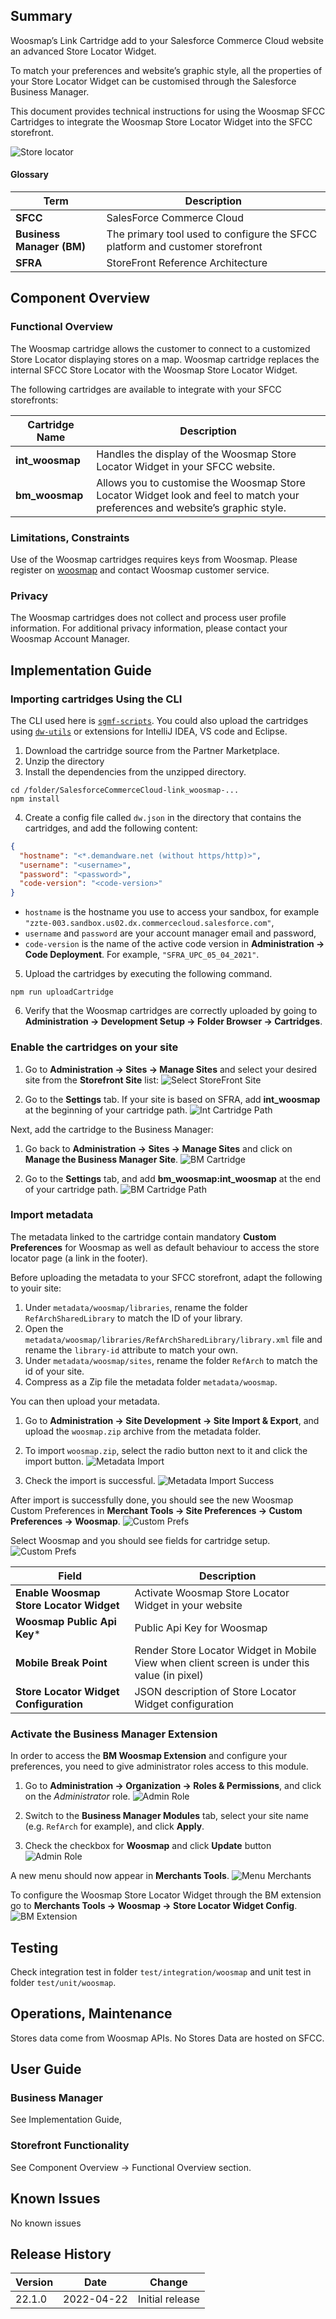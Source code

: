 ## Summary

Woosmap’s Link Cartridge add to your Salesforce Commerce Cloud website an advanced Store Locator Widget.

To match your preferences and website’s graphic style, all the properties of your Store Locator Widget can be customised
through the Salesforce Business Manager.

This document provides technical instructions for using the Woosmap SFCC Cartridges to integrate the Woosmap Store
Locator Widget into the SFCC storefront.

![Store locator](documentation/images/sl.jpg)


#### Glossary

| Term                      | Description                                                                  |
|---------------------------|------------------------------------------------------------------------------|
| **SFCC**                  | SalesForce Commerce Cloud                                                    |
| **Business Manager (BM)** | The primary tool used to configure the SFCC platform and customer storefront |
| **SFRA**                  | StoreFront Reference Architecture                                            |

## Component Overview

### Functional Overview

The Woosmap cartridge allows the customer to connect to a customized Store Locator displaying stores on a map. Woosmap
cartridge replaces the internal SFCC Store Locator with the Woosmap Store Locator Widget.

The following cartridges are available to integrate with your SFCC storefronts:

| Cartridge Name  | Description                                                                                                                   |
|-----------------|-------------------------------------------------------------------------------------------------------------------------------|
| **int_woosmap** | Handles the display of the Woosmap Store Locator Widget in your SFCC website.                                                 |
| **bm_woosmap**  | Allows you to customise the Woosmap Store Locator Widget look and feel to match your preferences and website’s graphic style. |

### Limitations, Constraints

Use of the Woosmap cartridges requires keys from Woosmap. Please register on [woosmap](https://www.woosmap.com/sign_up?utm_source=salesforce_commerce_cloud) and contact
Woosmap customer service.

### Privacy

The Woosmap cartridges does not collect and process user profile information. For additional privacy information, please
contact your Woosmap Account Manager.

## Implementation Guide

### Importing cartridges Using the CLI

The CLI used here is [`sgmf-scripts`](https://github.com/SalesforceCommerceCloud/sgmf-scripts/). You could also upload
the cartridges using [`dw-utils`](https://www.npmjs.com/package/dw-utils) or extensions for IntelliJ IDEA, VS code and
Eclipse.

1. Download the cartridge source from the Partner Marketplace.
2. Unzip the directory
3. Install the dependencies from the unzipped directory.

```shell
cd /folder/SalesforceCommerceCloud-link_woosmap-...
npm install
```

4. Create a config file called `dw.json` in the directory that contains the cartridges, and add the following content:

```json
{
  "hostname": "<*.demandware.net (without https/http)>",
  "username": "<username>",
  "password": "<password>",
  "code-version": "<code-version>"
}
```

- `hostname` is the hostname you use to access your sandbox, for
  example `"zzte-003.sandbox.us02.dx.commercecloud.salesforce.com"`,
- `username` and `password` are your account manager email and password,
- `code-version` is the name of the active code version in **Administration → Code Deployment**. For
  example, `"SFRA_UPC_05_04_2021"`.

5. Upload the cartridges by executing the following command.

```shell
npm run uploadCartridge
```

6. Verify that the Woosmap cartridges are correctly uploaded by going to **Administration → Development Setup → Folder
   Browser → Cartridges**.

### Enable the cartridges on your site

1. Go to **Administration → Sites → Manage Sites** and select your desired site from the **Storefront Site** list:
   ![Select StoreFront Site](documentation/images/select-storefront-site.jpg)

2. Go to the **Settings** tab. If your site is based on SFRA, add **int_woosmap** at the beginning of your cartridge
   path.
   ![Int Cartridge Path](documentation/images/add-int-woosmap-cartridge-path.jpg)

Next, add the cartridge to the Business Manager:

1. Go back to **Administration → Sites → Manage Sites** and click on **Manage the Business Manager Site**.
   ![BM Cartridge](documentation/images/manage-buisiness-manager.jpg)

2. Go to the **Settings** tab, and add **bm_woosmap:int_woosmap** at the end of your cartridge path.
   ![BM Cartridge Path](documentation/images/manage-buisiness-manager-path.jpg)

### Import metadata

The metadata linked to the cartridge contain mandatory **Custom Preferences** for Woosmap as well as default behaviour
to access the store locator page (a link in the footer).

Before uploading the metadata to your SFCC storefront, adapt the following to youir site:

1. Under `metadata/woosmap/libraries`, rename the folder `RefArchSharedLibrary` to match the ID of your library.
2. Open the `metadata/woosmap/libraries/RefArchSharedLibrary/library.xml` file and rename the `library-id` attribute to
   match your own.
3. Under `metadata/woosmap/sites`, rename the folder `RefArch` to match the id of your site.
4. Compress as a Zip file the metadata folder `metadata/woosmap`.

You can then upload your metadata.

1. Go to **Administration → Site Development → Site Import & Export**, and upload the `woosmap.zip` archive from the
   metadata folder.

2. To import `woosmap.zip`, select the radio button next to it and click the import button.
   ![Metadata Import](documentation/images/metadata-import.jpg)

3. Check the import is successful.
   ![Metadata Import Success](documentation/images/metadata-import-success.jpg)

After import is successfully done, you should see the new Woosmap Custom Preferences in **Merchant Tools → Site
Preferences → Custom Preferences → Woosmap**.
![Custom Prefs](documentation/images/custom-pref.jpg)

Select Woosmap and you should see fields for cartridge setup.
![Custom Prefs](documentation/images/custom-pref-details.jpg)

| Field                                   | Description                                                                                  |
|-----------------------------------------|----------------------------------------------------------------------------------------------|
| **Enable Woosmap Store Locator Widget** | Activate Woosmap Store Locator Widget in your website                                        |
| **Woosmap Public Api Key***             | Public Api Key for Woosmap                                                                   |
| **Mobile Break Point**                  | Render Store Locator Widget in Mobile View when client screen is under this value (in pixel) |
| **Store Locator Widget Configuration**  | JSON description of Store Locator Widget configuration                                       |

### Activate the Business Manager Extension

In order to access the **BM Woosmap Extension** and configure your preferences, you need to give administrator roles
access to this module.

1. Go to **Administration → Organization → Roles & Permissions**, and click on the *Administrator* role.
   ![Admin Role](documentation/images/role-permission.jpg)

2. Switch to the **Business Manager Modules** tab, select your site name (e.g. `RefArch` for example), and click **Apply**.

3. Check the checkbox for **Woosmap** and click **Update** button
   ![Admin Role](documentation/images/role-activate-bm.jpg)

A new menu should now appear in **Merchants Tools**.
![Menu Merchants](documentation/images/merchant.jpg)

To configure the Woosmap Store Locator Widget through the BM extension go to **Merchants Tools → Woosmap → Store Locator
Widget Config**.
![BM Extension](documentation/images/bm-extension-details.jpg)


## Testing
Check integration test in folder `test/integration/woosmap` and unit test in folder `test/unit/woosmap`.

## Operations, Maintenance
Stores data come from Woosmap APIs. No Stores Data are hosted on SFCC.

## User Guide

### Business Manager
See Implementation Guide, 

### Storefront Functionality
See Component Overview → Functional Overview section.

## Known Issues
No known issues

## Release History

| Version | Date       | Change          |
|---------|------------|-----------------|
| 22.1.0  | 2022-04-22 | Initial release |




